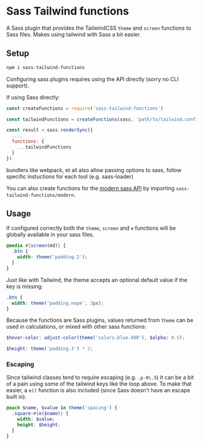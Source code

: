 # Sass Tailwind functions

A Sass plugin that provides the TailwindCSS `theme` and `screen` functions
to Sass files. Makes using tailwind with Sass a bit easier.

## Setup

```sh
npm i sass-tailwind-functions
```

Configuring sass plugins requires using the API directly (sorry no CLI support).

If using Sass directly:

```js
const createFunctions = require('sass-tailwind-functions')

const tailwindFunctions = createFunctions(sass, 'path/to/tailwind.config.js')

const result = sass.renderSync({
  ...,
  functions: {
    ...tailwindFunctions
  }
})

```

bundlers like webpack, et all also allow passing options
to sass, follow specific instuctions for each tool (e.g. sass-loader)

You can also create functions for the [modern sass API](https://sass-lang.com/documentation/js-api/)
by importing `sass-tailwind-functions/modern`.

## Usage

If configured correctly both the `theme`, `screen` and `e` functions will
be globally available in your sass files.

```scss
@media #{screen(md)} {
  .btn {
    width: theme('padding.2');
  }
}
```

Just like with Tailwind, the theme accepts an optional default value
if the key is missing:

```scss
.btn {
  width: theme('padding.nope', 3px);
}
```

Because the functions are Sass plugins, values returned from `theme`
can be used in calculations, or mixed with other sass functions:

```scss
$hover-color: adjust-color(theme('colors.blue.400'), $alpha: 0.5);

$height: theme('padding.3') * 2;
```

### Escaping

Since tailwind classes tend to require escaping (e.g. `.p-0\.5`) it
can be a bit of a pain using some of the tailwind keys like the loop above.
To make that easier, a `e()` function is also included (since Sass doesn't have an escape built in).

```scss
@each $name, $value in theme('spacing') {
  .square-#{e($name)} {
    width: $value;
    height: $height;
  }
}
```

